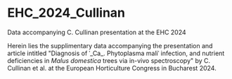 # EHC_2024_Cullinan
Data accompanying C. Cullinan presentation at the EHC 2024 

Herein lies the supplimentary data accompanying the presentation and article intitled "Diagnosis of ˈ_Ca_. Phytoplasma maliˈ infection, and nutrient deficiencies in _Malus domestica_ trees via in-vivo spectroscopy" by C. Cullinan et al. at the European Horticulture Congress in Bucharest 2024.  
